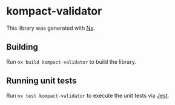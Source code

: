 # kompact-validator

This library was generated with [Nx](https://nx.dev).

## Building

Run `nx build kompact-validator` to build the library.

## Running unit tests

Run `nx test kompact-validator` to execute the unit tests via [Jest](https://jestjs.io).
